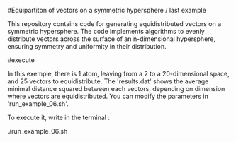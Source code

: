 #Equipartiton of vectors on a symmetric hypersphere / last example

This repository contains code for generating equidistributed vectors on a symmetric hypersphere. The code implements algorithms to evenly distribute vectors across the surface of an n-dimensional hypersphere, ensuring symmetry and uniformity in their distribution.

#execute

In this exemple, there is 1 atom, leaving from a 2 to a 20-dimensional space, and 25 vectors to equidistribute.
The 'results.dat' shows the average minimal distance squared between each vectors, depending on dimension where vectors are equidistributed.
You can modify the parameters in 'run_example_06.sh'.

To execute it, write in the terminal :

./run_example_06.sh

